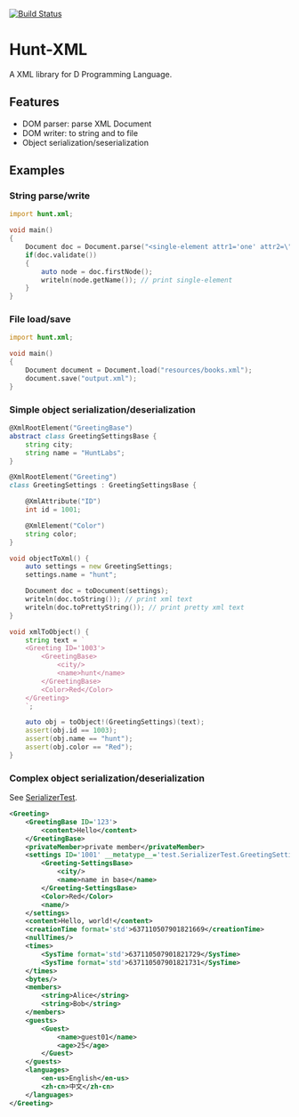 [![Build Status](https://travis-ci.org/huntlabs/hunt-xml.svg?branch=master)](https://travis-ci.org/huntlabs/hunt-xml)

# Hunt-XML
A XML library for D Programming Language.

## Features
* DOM parser: parse XML Document
* DOM writer: to string and to file
* Object serialization/seserialization


## Examples

### String parse/write
```d
import hunt.xml;

void main()
{
    Document doc = Document.parse("<single-element attr1='one' attr2=\"two\"/>");
    if(doc.validate())
    {
        auto node = doc.firstNode();
        writeln(node.getName()); // print single-element
    }
}
```

### File load/save
```d
import hunt.xml;

void main()
{
	Document document = Document.load("resources/books.xml");
	document.save("output.xml");
}
```

### Simple object serialization/deserialization

```d
@XmlRootElement("GreetingBase")
abstract class GreetingSettingsBase {
    string city;
    string name = "HuntLabs";
}

@XmlRootElement("Greeting")
class GreetingSettings : GreetingSettingsBase {

    @XmlAttribute("ID")
    int id = 1001;

    @XmlElement("Color")
    string color;
}

void objectToXml() {
	auto settings = new GreetingSettings;
	settings.name = "hunt";

	Document doc = toDocument(settings);
	writeln(doc.toString()); // print xml text
	writeln(doc.toPrettyString()); // print pretty xml text
}

void xmlToObject() {
	string text = `
	<Greeting ID='1003'>
		<GreetingBase>
			<city/>
			<name>hunt</name>
		</GreetingBase>
		<Color>Red</Color>
	</Greeting>
	`;

	auto obj = toObject!(GreetingSettings)(text);
	assert(obj.id == 1003);
	assert(obj.name == "hunt");
	assert(obj.color == "Red");
}
```

### Complex object serialization/deserialization
See [SerializerTest](examples/UnitTest/source/test/SerializerTest.d).

```xml
<Greeting>
    <GreetingBase ID='123'>
        <content>Hello</content>
    </GreetingBase>
    <privateMember>private member</privateMember>
    <settings ID='1001' __metatype__='test.SerializerTest.GreetingSettings'>
        <Greeting-SettingsBase>
            <city/>
            <name>name in base</name>
        </Greeting-SettingsBase>
        <Color>Red</Color>
        <name/>
    </settings>
    <content>Hello, world!</content>
    <creationTime format='std'>637110507901821669</creationTime>
    <nullTimes/>
    <times>
        <SysTime format='std'>637110507901821729</SysTime>
        <SysTime format='std'>637110507901821731</SysTime>
    </times>
    <bytes/>
    <members>
        <string>Alice</string>
        <string>Bob</string>
    </members>
    <guests>
        <Guest>
            <name>guest01</name>
            <age>25</age>
        </Guest>
    </guests>
    <languages>
        <en-us>English</en-us>
        <zh-cn>中文</zh-cn>
    </languages>
</Greeting>
```